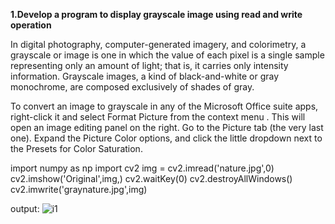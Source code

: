 **1.Develop a program to display grayscale image using read and write operation**

In digital photography, computer-generated imagery, and colorimetry, a grayscale or image is one in which the value of each pixel is a single sample representing only an amount of light; that is, it carries only intensity information. Grayscale images, a kind of black-and-white or gray monochrome, are composed exclusively of shades of gray.

To convert an image to grayscale in any of the Microsoft Office suite apps, right-click it and select Format Picture from the context menu . This will open an image editing panel on the right. Go to the Picture tab (the very last one). Expand the Picture Color options, and click the little dropdown next to the Presets for Color Saturation.

import numpy as np
import cv2
img = cv2.imread('nature.jpg',0)
cv2.imshow('Original',img,)
cv2.waitKey(0)
cv2.destroyAllWindows()
cv2.imwrite('graynature.jpg',img)

output:
![i1](https://user-images.githubusercontent.com/72255259/104475122-be631100-55e4-11eb-8cb2-0b9717a7312a.jpg)
